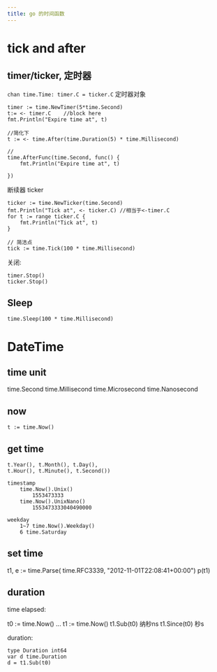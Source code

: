 ```yaml
---
title: go 的时间函数
---
```

# tick and after

## timer/ticker, 定时器
`chan time.Time: timer.C = ticker.C`
定时器对象

    timer := time.NewTimer(5*time.Second)
    t:= <- timer.C    //block here
    fmt.Println("Expire time at", t)

    //简化下
    t := <- time.After(time.Duration(5) * time.Millisecond)

    //
    time.AfterFunc(time.Second, func() {
        fmt.Println("Expire time at", t)
		
	})


断续器 ticker

    ticker := time.NewTicker(time.Second)
    fmt.Println("Tick at", <- ticker.C) //相当于<-timer.C
    for t := range ticker.C {
        fmt.Println("Tick at", t)
    }

    // 简洁点
    tick := time.Tick(100 * time.Millisecond)

关闭:

    timer.Stop()
    ticker.Stop()

## Sleep

	time.Sleep(100 * time.Millisecond)

# DateTime
## time unit

  time.Second
  time.Millisecond
  time.Microsecond
  time.Nanosecond

## now

    t := time.Now()

## get time

    t.Year(), t.Month(), t.Day(),
    t.Hour(), t.Minute(), t.Second())

    timestamp
        time.Now().Unix()
            1553473333
        time.Now().UnixNano()
            1553473333040490000

    weekday
        1~7 time.Now().Weekday()
        6 time.Saturday

## set time

   t1, e := time.Parse(
        time.RFC3339,
        "2012-11-01T22:08:41+00:00")
    p(t1)

## duration
time elapsed:

  t0 := time.Now()
  ...
  t1 := time.Now()
  t1.Sub(t0)    纳秒ns
  t1.Since(t0)    秒s

duration:

    type Duration int64
    var d time.Duration
    d = t1.Sub(t0)